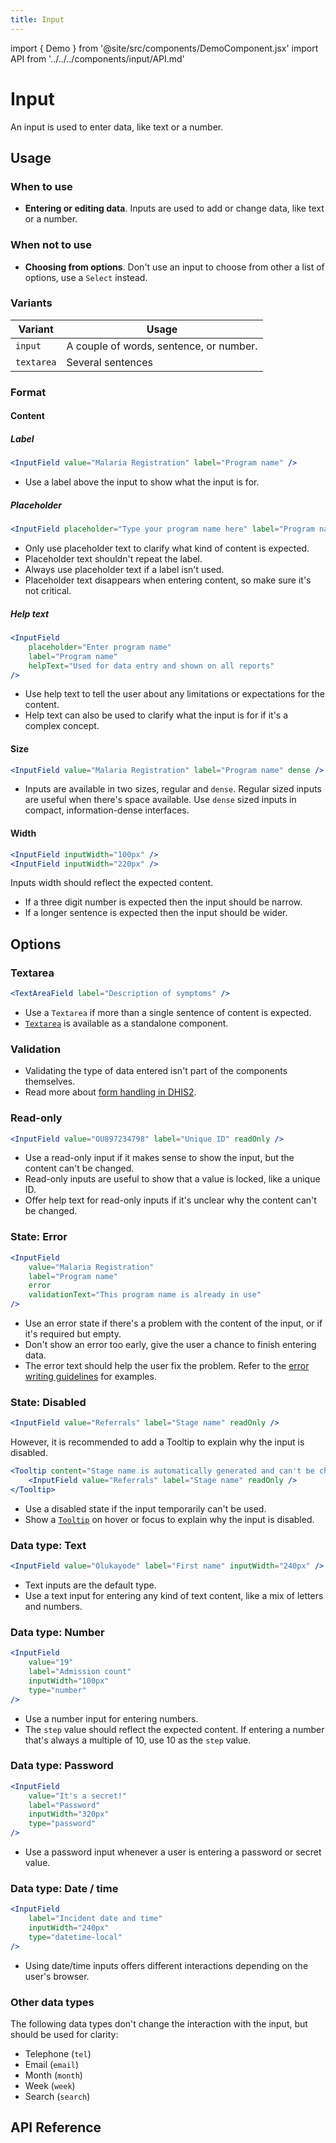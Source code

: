 ```yaml
---
title: Input
---
```


import { Demo } from '@site/src/components/DemoComponent.jsx'
import API from '../../../components/input/API.md'

# Input

An input is used to enter data, like text or a number.

<Demo
    path="input-field--with-value"
    args="value:This is an input field"
    height="150px"
/>

## Usage

### When to use

-   **Entering or editing data**. Inputs are used to add or change data, like text or a number.

### When not to use

-   **Choosing from options**. Don't use an input to choose from other a list of options, use a `Select` instead.

### Variants

| Variant    | Usage                                   |
| ---------- | --------------------------------------- |
| `input`    | A couple of words, sentence, or number. |
| `textarea` | Several sentences                       |

### Format

#### Content

##### Label

<Demo
    path="input-field--with-value"
    args="value:Malaria Registration;label:Program name"
    height="150px"
/>

```jsx
<InputField value="Malaria Registration" label="Program name" />
```

-   Use a label above the input to show what the input is for.

##### Placeholder

<Demo
    path="input-field--placeholder-no-value"
    args="label:Program+name;placeholder:Type+your+program+name+here"
    height="150px"
/>

```jsx
<InputField placeholder="Type your program name here" label="Program name" />
```

-   Only use placeholder text to clarify what kind of content is expected.
-   Placeholder text shouldn't repeat the label.
-   Always use placeholder text if a label isn't used.
-   Placeholder text disappears when entering content, so make sure it's not critical.

##### Help text

<Demo
    path="input-field--with-help-text"
    args="label:Program+Name;placeholder:Enter+program+name;helpText:Used+for+data+entry+and+shown+on+all+reports"
    height="150px"
/>

```jsx
<InputField
    placeholder="Enter program name"
    label="Program name"
    helpText="Used for data entry and shown on all reports"
/>
```

-   Use help text to tell the user about any limitations or expectations for the content.
-   Help text can also be used to clarify what the input is for if it's a complex concept.

#### Size

<Demo
    path="input-field--dense"
    args="label:Program+Name;value:Malaria+Registration"
    height="150px"
/>

```jsx
<InputField value="Malaria Registration" label="Program name" dense />
```

-   Inputs are available in two sizes, regular and `dense`. Regular sized inputs are useful when there's space available. Use `dense` sized inputs in compact, information-dense interfaces.

#### Width

<Demo
    path="input-field--input-width"
    height="200px"
/>

```jsx
<InputField inputWidth="100px" />
<InputField inputWidth="220px" />
```

Inputs width should reflect the expected content.

-   If a three digit number is expected then the input should be narrow.
-   If a longer sentence is expected then the input should be wider.

## Options

### Textarea

<Demo
    path="text-area-field--label-text-overflow"
    height="200px"
    args="label:Description+of+symptoms"
/>

```jsx
<TextAreaField label="Description of symptoms" />
```

-   Use a `Textarea` if more than a single sentence of content is expected.
-   [`Textarea`](https://ui.dhis2.nu/demo/?path=/story/forms-text-area-text-area-field--no-placeholder-no-value) is available as a standalone component.

### Validation

-   Validating the type of data entered isn't part of the components themselves.
-   Read more about [form handling in DHIS2](../utilities/forms/react-final-form.md).

### Read-only

<Demo
    path="input-field--read-only"
    height="150px"
    args="value:OU897234798;label:Unique+ID"
/>

```jsx
<InputField value="OU897234798" label="Unique ID" readOnly />
```

-   Use a read-only input if it makes sense to show the input, but the content can't be changed.
-   Read-only inputs are useful to show that a value is locked, like a unique ID.
-   Offer help text for read-only inputs if it's unclear why the content can't be changed.

### State: Error

<Demo
    path="input-field--status-error"
    height="180px"
    args="value:Malaria+Registration;label:Program+name;validationText:This+program+name+is+already+in+use;helpText:"
/>

```jsx
<InputField
    value="Malaria Registration"
    label="Program name"
    error
    validationText="This program name is already in use"
/>
```

-   Use an error state if there's a problem with the content of the input, or if it's required but empty.
-   Don't show an error too early, give the user a chance to finish entering data.
-   The error text should help the user fix the problem. Refer to the [error writing guidelines](../principles/content-communication.md) for examples.

### State: Disabled

<Demo
    path="input-field--disabled"
    height="150px"
    args="value:Referrals;label:Stage+name"
/>

```jsx
<InputField value="Referrals" label="Stage name" readOnly />
```

However, it is recommended to add a Tooltip to explain why the input is disabled.

```jsx
<Tooltip content="Stage name is automatically generated and can't be changed.">
    <InputField value="Referrals" label="Stage name" readOnly />
</Tooltip>
```

-   Use a disabled state if the input temporarily can't be used.
-   Show a [`Tooltip`](tooltip.md) on hover or focus to explain why the input is disabled.

### Data type: Text

<Demo
    path="input-field--with-value"
    height="150px"
    args="label:First+name;type:text;value:Olukayode"
/>

```jsx
<InputField value="Olukayode" label="First name" inputWidth="240px" />
```

-   Text inputs are the default type.
-   Use a text input for entering any kind of text content, like a mix of letters and numbers.

### Data type: Number

<Demo
    path="input-field--with-value"
    height="150px"
    args="label:Admission+count;type:number;value:19"
/>

```jsx
<InputField
    value="19"
    label="Admission count"
    inputWidth="100px"
    type="number"
/>
```

-   Use a number input for entering numbers.
-   The `step` value should reflect the expected content. If entering a number that's always a multiple of 10, use 10 as the `step` value.

### Data type: Password

<Demo
    path="input-field--with-value"
    height="150px"
    args="label:Password;type:password;value:thisisasecret"
/>

```jsx
<InputField
    value="It's a secret!"
    label="Password"
    inputWidth="320px"
    type="password"
/>
```

-   Use a password input whenever a user is entering a password or secret value.

### Data type: Date / time

<Demo
    path="input-field--with-value"
    height="150px"
    args="label:Incident+date+and+time;type:datetime-local"
/>

```jsx
<InputField
    label="Incident date and time"
    inputWidth="240px"
    type="datetime-local"
/>
```

-   Using date/time inputs offers different interactions depending on the user's browser.

### Other data types

The following data types don't change the interaction with the input, but should be used for clarity:

-   Telephone (`tel`)
-   Email (`email`)
-   Month (`month`)
-   Week (`week`)
-   Search (`search`)

## API Reference

<API />

